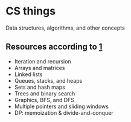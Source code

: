 # CS things
Data structures, algorithms, and other concepts

## Resources according to [1]
- Iteration and recursion
- Arrays and matrices
- Linked lists
- Queues, stacks, and heaps
- Sets and hash maps
- Trees and binary search
- Graphics, BFS, and DFS
- Multiple pointers and sliding windows
- DP: memoization & divide-and-conquer


[1]: https://www.youtube.com/watch?v=lDTKnzrX6qU
